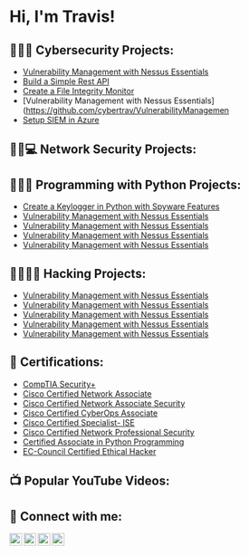 <h1>Hi, I'm Travis! </h1>

<h2>👨‍💻🔐 Cybersecurity Projects:</h2>

- [Vulnerability Management with Nessus Essentials](https://github.com/cybertrav/VulnerabilityManagement-NessusEssentialsLab)
- [Build a Simple Rest API](https://www.youtube.com/watch?v=P9wz0Sted_I)
- [Create a File Integrity Monitor](https://www.youtube.com/watch?v=P9wz0Sted_I)
- [Vulnerability Management with Nessus Essentials](https://github.com/cybertrav/VulnerabilityManagemen
- [Setup SIEM in Azure](https://www.youtube.com/watch?v=P9wz0Sted_I)
<h2>👨‍💻💻 Network Security Projects:</h2>

<h2>👨‍💻🐍 Programming with Python Projects:</h2>

- [Create a Keylogger in Python with Spyware Features](https://github.com/cybertrav/VulnerabilityManagement-NessusEssentialsLab)
- [Vulnerability Management with Nessus Essentials](https://github.com/cybertrav/VulnerabilityManagement-NessusEssentialsLab)
- [Vulnerability Management with Nessus Essentials](https://github.com/cybertrav/VulnerabilityManagement-NessusEssentialsLab)
- [Vulnerability Management with Nessus Essentials](https://github.com/cybertrav/VulnerabilityManagement-NessusEssentialsLab)
- [Vulnerability Management with Nessus Essentials](https://github.com/cybertrav/VulnerabilityManagement-NessusEssentialsLab)


<h2>👨‍💻🐱‍👤 Hacking Projects:</h2>

- [Vulnerability Management with Nessus Essentials](https://github.com/cybertrav/VulnerabilityManagement-NessusEssentialsLab)
- [Vulnerability Management with Nessus Essentials](https://github.com/cybertrav/VulnerabilityManagement-NessusEssentialsLab)
- [Vulnerability Management with Nessus Essentials](https://github.com/cybertrav/VulnerabilityManagement-NessusEssentialsLab)
- [Vulnerability Management with Nessus Essentials](https://github.com/cybertrav/VulnerabilityManagement-NessusEssentialsLab)
- [Vulnerability Management with Nessus Essentials](https://github.com/cybertrav/VulnerabilityManagement-NessusEssentialsLab)

<h2>📃 Certifications:</h2>

- [CompTIA Security+](https://www.credly.com/badges/221067b5-77d3-421f-a8e2-98b337c8140f/public_url)
- [Cisco Certified Network Associate](https://www.credly.com/badges/f65f5150-c011-4e0e-9fc3-9c0b3409ea9f/public_url)
- [Cisco Certified Network Associate Security](https://www.credly.com/badges/b7cd30a2-760f-49ce-b2ff-6d30f67ba10c/public_url)
- [Cisco Certified CyberOps Associate](https://www.credly.com/badges/158e46d7-bf70-4529-8b9a-cd3cfbf20d39/public_url)
- [Cisco Certified Specialist- ISE](https://www.credly.com/badges/76ec3e24-b033-4eb5-a718-1d94ae903c97/public_url)
- [Cisco Certified Network Professional Security](https://www.credly.com/badges/9ce0ccec-8a85-46a0-8618-cfbb740d7ac9/public_url)
- [Certified Associate in Python Programming](https://www.credly.com/badges/c9c148ba-371a-4b61-9061-7089d77ba79a/public_url)
- [EC-Council Certified Ethical Hacker](https://aspen.eccouncil.org/VerifyBadge?type=certification&a=YGbAiRll0Av6gwl01Eh6OWvyhgqmueYTvru6O4MEf48=)

<h2>📺 Popular YouTube Videos:</h2>


<h2> 🤳 Connect with me:</h2>

[<img align="left" alt="JoshMadakor | YouTube" width="22px" src="https://cdn.jsdelivr.net/npm/simple-icons@v3/icons/youtube.svg" />][youtube]
[<img align="left" alt="JoshMadakor | Twitter" width="22px" src="https://cdn.jsdelivr.net/npm/simple-icons@v3/icons/twitter.svg" />][twitter]
[<img align="left" alt="JoshMadakor | LinkedIn" width="22px" src="https://cdn.jsdelivr.net/npm/simple-icons@v3/icons/linkedin.svg" />][linkedin]
[<img align="left" alt="JoshMadakor | Instagram" width="22px" src="https://cdn.jsdelivr.net/npm/simple-icons@v3/icons/instagram.svg" />][instagram]

[twitter]: https://twitter.com/joshmadakor
[youtube]: https://www.youtube.com/c/joshmadakor
[instagram]: https://www.instagram.com/joshmadakor/
[linkedin]: https://linkedin.com/in/joshmadakor

<!--
**joshmadakor1/joshmadakor1** is a ✨ _special_ ✨ repository because its `README.md` (this file) appears on your GitHub profile.

Here are some ideas to get you started:

- 🔭 I’m currently working on ...
- 🌱 I’m currently learning ...
- 👯 I’m looking to collaborate on ...
- 🤔 I’m looking for help with ...
- 💬 Ask me about ...
- 📫 How to reach me: ...
- 😄 Pronouns: ...
- ⚡ Fun fact: ...
-->
